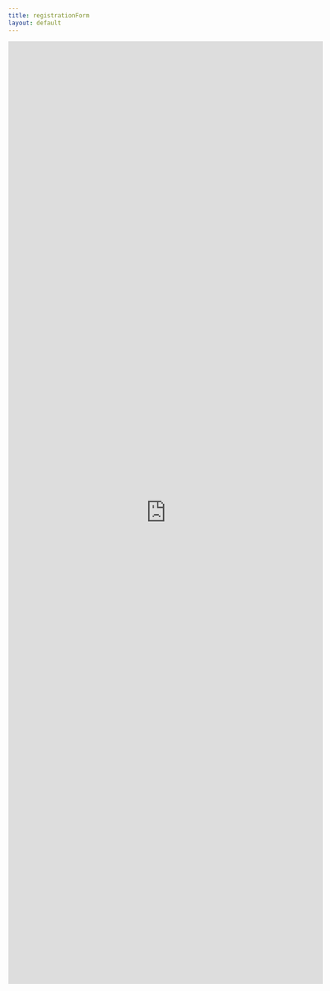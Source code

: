 ```yaml
---
title: registrationForm
layout: default
---
```

<!-- MAIN CONTENT -->
<div id="main_content_wrap" class="outer">
	 <section id="main_content" class="inner">
    
<div class="divLayoutContentMain">	
 <iframe src="https://docs.google.com/forms/d/1khHnl2zOKADkaAvQ24FbkfDZQ_HqGeNiQUqLPtyn8Vo/viewform?embedded=true" width="639" height="1910" frameborder="0" marginheight="0" marginwidth="0">読み込んでいます...</iframe>
</section>
</div>
